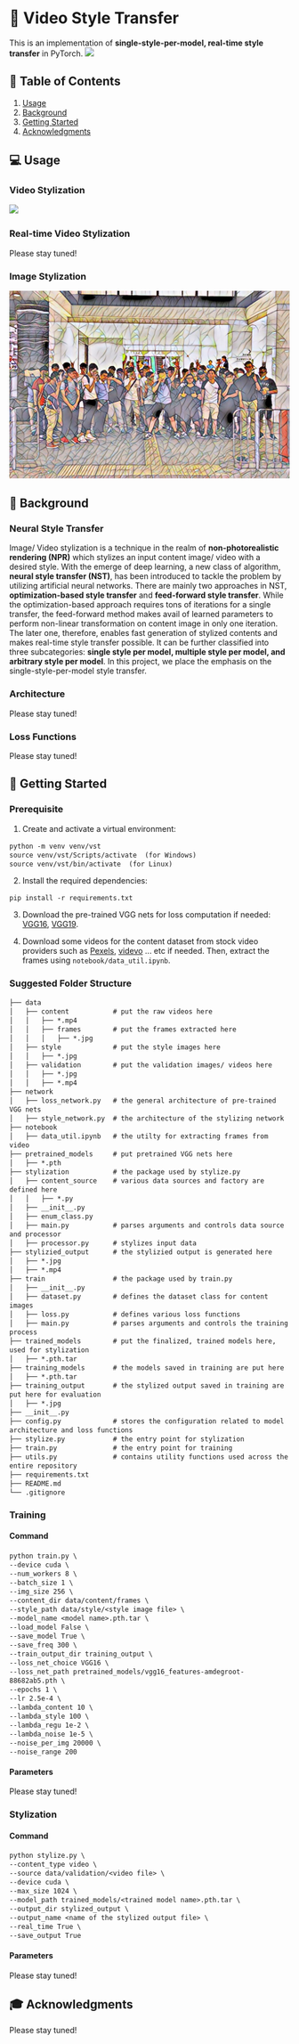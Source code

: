 # 🎨 Video Style Transfer
This is an implementation of **single-style-per-model, real-time style transfer** in PyTorch.
![](resource/cutie_trim.gif)

## 📖 Table of Contents
1. [Usage](#💻-usage)
2. [Background](#🗻-background)
3. [Getting Started](#🎈-getting-started)
4. [Acknowledgments](#🎓-acknowledgments)

## 💻 Usage
### Video Stylization
![](resource/train_trim.gif)

### Real-time Video Stylization
Please stay tuned!

### Image Stylization
![](resource/admiralty.jpg)

## 🗻 Background
### Neural Style Transfer
Image/ Video stylization is a technique in the realm of **non-photorealistic rendering (NPR)** which stylizes an input content image/ video with a desired style. With the emerge of deep learning, a new class of algorithm, **neural style transfer (NST)**, has been introduced to tackle the problem by utilizing artificial neural networks. There are mainly two approaches in NST, **optimization-based style transfer** and **feed-forward style transfer**. While the optimization-based approach requires tons of iterations for a single transfer, the feed-forward method makes avail of learned parameters to perform non-linear transformation on content image in only one iteration. The later one, therefore, enables fast generation of stylized contents and makes real-time style transfer possible. It can be further classified into three subcategories: **single style per model, multiple style per model, and arbitrary style per model**. In this project, we place the emphasis on the single-style-per-model style transfer.

### Architecture
Please stay tuned!

### Loss Functions
Please stay tuned!

## 🎈 Getting Started
### Prerequisite
1. Create and activate a virtual environment:
```
python -m venv venv/vst
source venv/vst/Scripts/activate  (for Windows)
source venv/vst/bin/activate  (for Linux)
```

2. Install the required dependencies:
```
pip install -r requirements.txt
```

3. Download the pre-trained VGG nets for loss computation if needed: [VGG16](https://download.pytorch.org/models/vgg16_features-amdegroot-88682ab5.pth), [VGG19](https://download.pytorch.org/models/vgg19-dcbb9e9d.pth).

4. Download some videos for the content dataset from stock video providers such as [Pexels](https://www.pexels.com/videos/), [videvo](https://www.videvo.net/) ... etc if needed. Then, extract the frames using `notebook/data_util.ipynb`.

### Suggested Folder Structure
```
├── data
│   ├── content           # put the raw videos here
│   │   ├── *.mp4
│   │   ├── frames        # put the frames extracted here
│   │   │   ├── *.jpg
│   ├── style             # put the style images here
│   │   ├── *.jpg
│   ├── validation        # put the validation images/ videos here
│   │   ├── *.jpg
│   │   ├── *.mp4
├── network
│   ├── loss_network.py   # the general architecture of pre-trained VGG nets
│   ├── style_network.py  # the architecture of the stylizing network
├── notebook
│   ├── data_util.ipynb   # the utilty for extracting frames from video
├── pretrained_models     # put pretrained VGG nets here
│   ├── *.pth
├── stylization           # the package used by stylize.py
│   ├── content_source    # various data sources and factory are defined here
│   │   ├── *.py
│   ├── __init__.py
│   ├── enum_class.py
│   ├── main.py           # parses arguments and controls data source and processor
│   ├── processor.py      # stylizes input data
├── stylizied_output      # the stylizied output is generated here
│   ├── *.jpg
│   ├── *.mp4
├── train                 # the package used by train.py
│   ├── __init__.py
│   ├── dataset.py        # defines the dataset class for content images
│   ├── loss.py           # defines various loss functions
│   ├── main.py           # parses arguments and controls the training process
├── trained_models        # put the finalized, trained models here, used for stylization
│   ├── *.pth.tar
├── training_models       # the models saved in training are put here
│   ├── *.pth.tar
├── training_output       # the stylized output saved in training are put here for evaluation
│   ├── *.jpg
├── __init__.py
├── config.py             # stores the configuration related to model architecture and loss functions
├── stylize.py            # the entry point for stylization
├── train.py              # the entry point for training
├── utils.py              # contains utility functions used across the entire repository
├── requirements.txt
├── README.md
└── .gitignore
```

### Training
#### Command
```
python train.py \
--device cuda \
--num_workers 8 \
--batch_size 1 \
--img_size 256 \
--content_dir data/content/frames \
--style_path data/style/<style image file> \
--model_name <model name>.pth.tar \
--load_model False \
--save_model True \
--save_freq 300 \
--train_output_dir training_output \
--loss_net_choice VGG16 \
--loss_net_path pretrained_models/vgg16_features-amdegroot-88682ab5.pth \
--epochs 1 \
--lr 2.5e-4 \
--lambda_content 10 \
--lambda_style 100 \
--lambda_regu 1e-2 \
--lambda_noise 1e-5 \
--noise_per_img 20000 \
--noise_range 200
```

#### Parameters
Please stay tuned!

### Stylization
#### Command
```
python stylize.py \
--content_type video \
--source data/validation/<video file> \
--device cuda \
--max_size 1024 \
--model_path trained_models/<trained model name>.pth.tar \
--output_dir stylized_output \
--output_name <name of the stylized output file> \
--real_time True \
--save_output True
```

#### Parameters
Please stay tuned!

## 🎓 Acknowledgments
Please stay tuned!